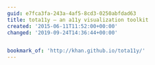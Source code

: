 ```yaml
---
guid: e7fca3fa-243a-4af5-8cd3-0250abfdad63
title: tota11y – an a11y visualization toolkit
created: '2015-06-11T11:52:00+00:00'
changed: '2019-09-24T14:36:44+00:00'


bookmark_of: 'http://khan.github.io/tota11y/'
---
```




